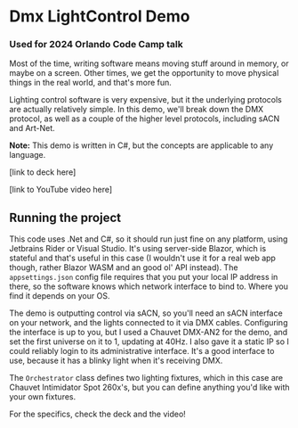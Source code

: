 # Dmx LightControl Demo
### Used for 2024 Orlando Code Camp talk

Most of the time, writing software means moving stuff around in memory, or maybe on a screen. Other times, we get the opportunity to move physical things in the real world, and that's more fun.

Lighting control software is very expensive, but it the underlying protocols are actually relatively simple. In this demo, we'll break down the DMX protocol, as well as a couple of the higher level protocols, including sACN and Art-Net.

__Note:__ This demo is written in C#, but the concepts are applicable to any language.

[link to deck here]

[link to YouTube video here]

## Running the project
This code uses .Net and C#, so it should run just fine on any platform, using Jetbrains Rider or Visual Studio. It's using server-side Blazor, which is stateful and that's useful in this case (I wouldn't use it for a real web app though, rather Blazor WASM and an good ol' API instead). The `appsettings.json` config file requires that you put your local IP address in there, so the software knows which network interface to bind to. Where you find it depends on your OS.

The demo is outputting control via sACN, so you'll need an sACN interface on your network, and the lights connected to it via DMX cables. Configuring the interface is up to you, but I used a Chauvet DMX-AN2 for the demo, and set the first universe on it to 1, updating at 40Hz. I also gave it a static IP so I could reliably login to its administrative interface. It's a good interface to use, because it has a blinky light when it's receiving DMX.

The `Orchestrator` class defines two lighting fixtures, which in this case are Chauvet Intimidator Spot 260x's, but you can define anything you'd like with your own fixtures.

For the specifics, check the deck and the video!
